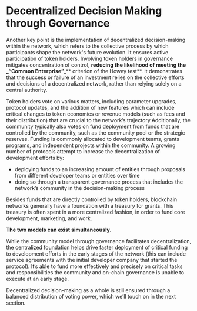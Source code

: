 # Decentralized Decision Making through Governance

Another key point is the implementation of decentralized decision-making within the network, which refers to the collective process by which participants shape the network's future evolution. It ensures active participation of token holders. Involving token holders in governance mitigates concentration of control, **reducing the likelihood of meeting the **_**“Common Enterprise”**_** criterion of the Howey test**. It demonstrates that the success or failure of an investment relies on the collective efforts and decisions of a decentralized network, rather than relying solely on a central authority.

Token holders vote on various matters, including parameter upgrades, protocol updates, and the addition of new features which can include critical changes to token economics or revenue models (such as fees and their distribution) that are crucial to the network’s trajectory.Additionally, the community typically also votes on fund deployment from funds that are controlled by the community, such as the community pool or the strategic reserves. Funding is commonly allocated to development teams, grants programs, and independent projects within the community. A growing number of protocols attempt to increase the decentralization of development efforts by:

- deploying funds to an increasing amount of entities through proposals from different developer teams or entities over time
- doing so through a transparent governance process that includes the network’s community in the decision-making process

Besides funds that are directly controlled by token holders, blockchain networks generally have a foundation with a treasury for grants. This treasury is often spent in a more centralized fashion, in order to fund core development, marketing, and work.

**The two models can exist simultaneously.**

While the community model through governance facilitates decentralization, the centralized foundation helps drive faster deployment of critical funding to development efforts in the early stages of the network (this can include service agreements with the initial developer company that started the protocol). It’s able to fund more effectively and precisely on critical tasks and responsibilities the community and on-chain governance is unable to execute at an early stage.

Decentralized decision-making as a whole is still ensured through a balanced distribution of voting power, which we’ll touch on in the next section.
